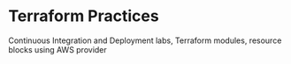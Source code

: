 # Terraform Practices
Continuous Integration and Deployment labs, Terraform modules, resource blocks using AWS provider
